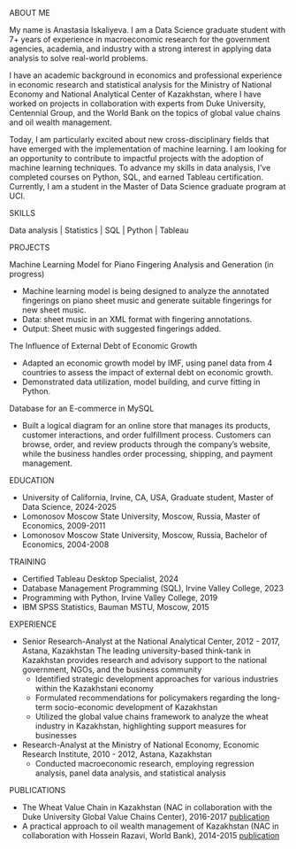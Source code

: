 ABOUT ME

My name is Anastasia Iskaliyeva. I am a Data Science graduate student with 7+ years of experience in macroeconomic research for the government agencies, academia, and industry with a strong interest in applying data analysis to solve real-world problems.

I have an academic background in economics and professional experience in economic research and statistical analysis for the Ministry of National Economy and National Analytical Center of Kazakhstan, where I have worked on projects in collaboration with experts from Duke University, Centennial Group, and the World Bank on the topics of global value chains and oil wealth management.

Today, I am particularly excited about new cross-disciplinary fields that have emerged with the implementation of machine learning. I am looking for an opportunity to contribute to impactful projects with the adoption of machine learning techniques. To advance my skills in data analysis, I’ve completed courses on Python, SQL, and earned Tableau certification. Currently, I am a student in the Master of Data Science graduate program at UCI.

SKILLS

Data analysis | Statistics | SQL | Python | Tableau


PROJECTS

Machine Learning Model for Piano Fingering Analysis and Generation (in progress)
 - Machine learning model is being designed to analyze the annotated fingerings on piano sheet music and generate suitable fingerings for new sheet music.
 - Data: sheet music in an XML format with fingering annotations.
 - Output: Sheet music with suggested fingerings added.
   
The Influence of External Debt of Economic Growth
- Adapted an economic growth model by IMF, using panel data from 4 countries to assess the impact of external debt on economic growth.
- Demonstrated data utilization, model building, and curve fitting in Python.

Database for an E-commerce in MySQL
- Built a logical diagram for an online store that manages its products, customer interactions, and order fulfillment process. Customers can browse, order, and review products through the company’s website, while the business handles order processing, shipping, and payment management.


EDUCATION
- University of California, Irvine, CA, USA, Graduate student, Master of Data Science, 2024-2025
- Lomonosov Moscow State University, Moscow, Russia, Master of Economics, 2009-2011
- Lomonosov Moscow State University, Moscow, Russia, Bachelor of Economics, 2004-2008

TRAINING
- Certified Tableau Desktop Specialist, 2024
-	Database Management Programming (SQL), Irvine Valley College, 2023
-	Programming with Python, Irvine Valley College, 2019
-	IBM SPSS Statistics, Bauman MSTU, Moscow, 2015

EXPERIENCE
- Senior Research-Analyst at the National Analytical Center, 2012 - 2017, Astana, Kazakhstan
The leading university-based think-tank in Kazakhstan provides research and advisory support to the national government, NGOs, and the business community
  - Identified strategic development approaches for various industries within the Kazakhstani economy
  - Formulated recommendations for policymakers regarding the long-term socio-economic development of Kazakhstan
  - Utilized the global value chains framework to analyze the wheat industry in Kazakhstan, highlighting support measures for businesses
- Research-Analyst at the Ministry of National Economy, Economic Research Institute, 2010 - 2012, Astana, Kazakhstan
  - Conducted macroeconomic research, employing regression analysis, panel data analysis, and statistical analysis

PUBLICATIONS
-	The Wheat Value Chain in Kazakhstan (NAC in collaboration with the Duke University Global Value Chains Center), 2016-2017
[publication](https://www.globalvaluechains.org/wp-content/uploads/Wheat-Report-R4-PRINT.pdf)
-	A practical approach to oil wealth management of Kazakhstan (NAC in collaboration with Hossein Razavi, World Bank), 2014-2015
[publication](https://www.researchgate.net/publication/272382187_A_practical_approach_to_oil_wealth_management_Application_to_the_case_of_Kazakhstan)

